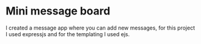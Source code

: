 # Mini message board

I created a message app where you can add new messages, for this project I used expressjs and for the templating I used ejs.
